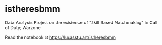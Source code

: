 # istheresbmm
Data Analysis Project on the existence of "Skill Based Matchmaking" in Call of Duty; Warzone

Read the notebook at https://lucasstu.art/istheresbmm
